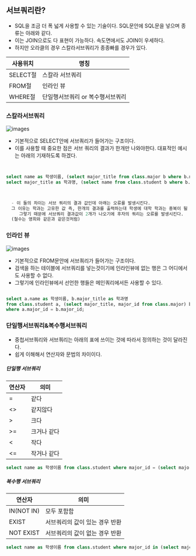 ## 서브쿼리란?
  - SQL을 조금 더 폭 넓게 사용할 수 있는 기술이다. SQL문안에 SQL문을 넣으며 종류는 아래와 같다.   
  - 이는 JOIN으로도 다 표현이 가능하다. 속도면에서도 JOIN이 우세하다.
  - 하지만 오라클의 경우 스칼라서브쿼리가 종종빠를 경우가 있다.
  
|사용위치|명칭|
|------|---|
|SELECT절|스칼라 서브쿼리|
|FROM절|인라인 뷰|
|WHERE절|단일행서브쿼리 or 복수행서브쿼리|


### 스칼라서브쿼리 
![images](https://img1.daumcdn.net/thumb/R1280x0/?scode=mtistory2&fname=https%3A%2F%2Fblog.kakaocdn.net%2Fdn%2FCF0TG%2FbtqD3d8IddN%2FKKeLuMlT2MmfNV5dth4HOk%2Fimg.png)
  - 기본적으로 SELECT안에 서브쿼리가 들어가는 구조이다. 
  - 이를 사용할 때 중요한 점은 서브 쿼리의 결과가 한개만 나와야한다. 대표적인 예시는 아래의 기재하도록 하겠다.
  ```sql
  
  
  select name as 학생이름, (select major_title from class.major b where b.major_id = a.major_id) as 학과명 from class.student a;   
  select major_title as 학과명, (select name from class.student b where b.major_id = a.major_id) as 학생이름 from class.major a;   
  
  
  
    - 이 둘의 차이는 서브 쿼리의 결과 값인데 아래는 오류를 발생시킨다.   
    그 이유는 학과는 고유한 값 즉, 한개의 결과를 출력하는대 학생에 대학 학과는 중복이 될 수 있다. 
       그렇기 때문에 서브쿼리 결과값이 2개가 나오기에 후자의 쿼리는 오류를 발생시킨다.      
    (철수는 영희와 같은과 같은것처럼)
  ```

### 인라인 뷰 
![images](https://img1.daumcdn.net/thumb/R1280x0/?scode=mtistory2&fname=https%3A%2F%2Fblog.kakaocdn.net%2Fdn%2FnyHvQ%2FbtqD5Jr9t8i%2FhmTueWjXrAZSwRlSBKKzB0%2Fimg.png)
  - 기본적으로 FROM문안에 서브쿼리가 들어가는 구조이다. 
  - 검색을 하는 테이블에 서브쿼리를 넣는것이기에 인라인뷰에 없는 행은 그 어디에서도 사용할 수 없다. 
  - 그렇기에 인라인뷰에서 선언한 행들은 메인쿼리에서든 사용할 수 있다. 
  ```sql 
  
  select a.name as 학생이름, b.major_title as 학과명      
  from class.student a, (select major_title, major_id from class.major) b      
  where a.major_id = b.major_id;


  ```
### 단일행서브쿼리&복수행서브쿼리
  - 중첩서브쿼리와 서브쿼리는 아래의 표에 쓰이는 것에 따라서 정의하는 것이 달라진다. 
  - 쉽게 이해해서 연산자와 문법의 차이이다. 
##### 단일행 서브쿼리 

|연산자|의미|
|------|---|
|=|같다|
|<>|같지않다|
|>|크다|
|>=|크거나 같다|
|<|작다|
|<=|작거나 같다|
```sql
select name as 학생이름 from class.student where major_id = (select major.major_id from class.major where major_title = '컴퓨터공학과');
```
##### 복수행 서브쿼리 

|연산자|의미|
|------|---|
|IN(NOT IN)|모두 포함함|
|EXIST|서브쿼리의 값이 있는 경우 반환|
|NOT EXIST|서브쿼리의 값이 없는 경우 반환|
```sql
select name as 학생이름 from class.student where major_id in (select major.major_id from class.major where major_title in ('컴퓨터공학과','국문학과'));
```
